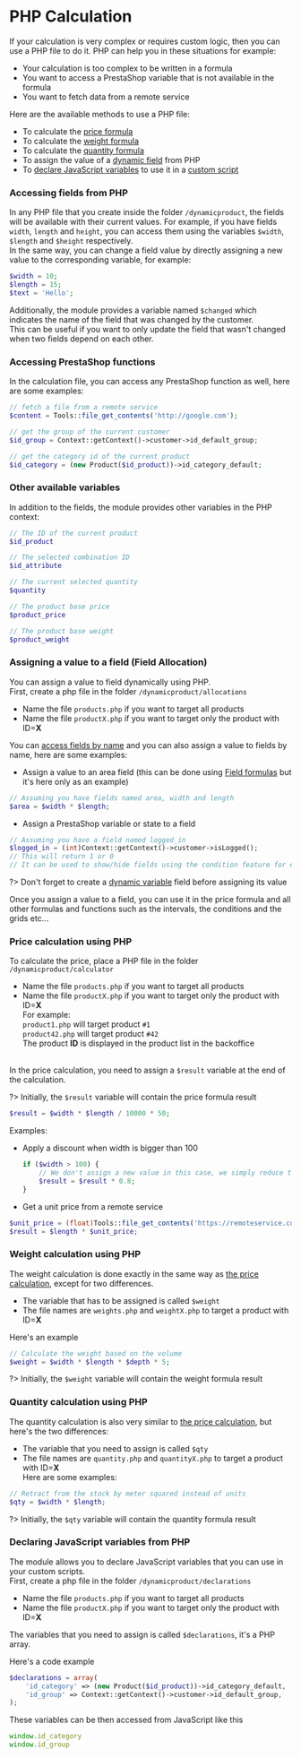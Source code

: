 # PHP Calculation

If your calculation is very complex or requires custom logic, then you can use a PHP file to do it.
PHP can help you in these situations for example:
- Your calculation is too complex to be written in a formula
- You want to access a PrestaShop variable that is not available in the formula
- You want to fetch data from a remote service

Here are the available methods to use a PHP file:
- To calculate the [price formula](product-config/08-formulas.md?id=price-formula)
- To calculate the [weight formula](product-config/08-formulas.md?id=weight-formula)
- To calculate the [quantity formula](product-config/08-formulas.md?id=quantity-formula)
- To assign the value of a [dynamic field](product-config/07-fields.md?id=dynamic-variable) from PHP
- To [declare JavaScript variables](16-php-calculation.md?id=declaring-javascript-variables-from-php) to use it in a [custom script](17-custom-scripts.md)

### Accessing fields from PHP
In any PHP file that you create inside the folder `/dynamicproduct`, the fields will be available
with their current values.
For example, if you have fields `width`, `length` and `height`, you can access them using the variables
`$width`, `$length` and `$height` respectively.  
In the same way, you can change a field value by directly assigning a new value to the corresponding
variable, for example:
```php
$width = 10;
$length = 15;
$text = 'Hello';
```

Additionally, the module provides a variable named `$changed`
which indicates the name of the field that was changed by the customer.  
This can be useful if you want to only update the field that wasn't changed when two fields depend on each other.

### Accessing PrestaShop functions
In the calculation file, you can access any PrestaShop function as well, here are some examples:
```php
// fetch a file from a remote service
$content = Tools::file_get_contents('http://google.com');

// get the group of the current customer
$id_group = Context::getContext()->customer->id_default_group;

// get the category id of the current product
$id_category = (new Product($id_product))->id_category_default;
```

### Other available variables
In addition to the fields, the module provides other variables in the PHP context:
```php
// The ID of the current product
$id_product

// The selected combination ID
$id_attribute

// The current selected quantity
$quantity

// The product base price
$product_price

// The product base weight
$product_weight
```

### Assigning a value to a field (Field Allocation)
You can assign a value to field dynamically using PHP.  
First, create a php file in the folder `/dynamicproduct/allocations`
- Name the file `products.php` if you want to target all products
- Name the file `productX.php` if you want to target only the product with ID=**X**

You can [access fields by name](16-php-calculation.md?id=accessing-fields-from-php) and you can also assign a value to fields by name, here are some examples:
- Assign a value to an area field (this can be done using [Field formulas](product-config/10-field-formulas.md) but it's here only as an example)
```php
// Assuming you have fields named area, width and length
$area = $width * $length;
```
- Assign a PrestaShop variable or state to a field
```php
// Assuming you have a field named logged_in
$logged_in = (int)Context::getContext()->customer->isLogged();
// This will return 1 or 0
// It can be used to show/hide fields using the condition feature for example
```

?> Don't forget to create a [dynamic variable](07-fields.md?id=dynamic-variable) field before assigning its value

Once you assign a value to a field, you can use it in the price formula 
and all other formulas and functions such as the intervals, the conditions and the grids etc... 

### Price calculation using PHP
To calculate the price, place a PHP file in the folder `/dynamicproduct/calculator`
- Name the file `products.php` if you want to target all products
- Name the file `productX.php` if you want to target only the product with ID=**X**  
  For example:  
    `product1.php` will target product `#1`  
    `product42.php` will target product `#42`  
  The product **ID** is displayed in the product list in the backoffice  
  <img srcset="./images/php-ids.jpg 2x" class="padding border">

In the price calculation, you need to assign a `$result` variable at the end of the calculation.

?> Initially, the `$result` variable will contain the price formula result

```php
$result = $width * $length / 10000 * 50;
```

Examples:

- Apply a discount when width is bigger than 100
  ````php
  if ($width > 100) {
      // We don't assign a new value in this case, we simply reduce the price formula result 
      $result = $result * 0.8;
  }
  ````
- Get a unit price from a remote service
```php
$unit_price = (float)Tools::file_get_contents('https://remoteservice.com/pricing.php');
$result = $length * $unit_price; 
```

### Weight calculation using PHP
The weight calculation is done exactly in the same way as [the price calculation](16-php-calculation.md?id=price-calculation-using-php), except for two differences.  
- The variable that has to be assigned is called `$weight`  
- The file names are `weights.php` and `weightX.php` to target a product with ID=**X**  

Here's an example 
```php
// Calculate the weight based on the volume
$weight = $width * $length * $depth * 5;
```

?> Initially, the `$weight` variable will contain the weight formula result

### Quantity calculation using PHP
The quantity calculation is also very similar to [the price calculation](16-php-calculation.md?id=price-calculation-using-php), but here's the two differences:  
- The variable that you need to assign is called `$qty`
- The file names are `quantity.php` and `quantityX.php` to target a product with ID=**X**  
Here are some examples:
```php
// Retract from the stock by meter squared instead of units
$qty = $width * $length;
```

?> Initially, the `$qty` variable will contain the quantity formula result

### Declaring JavaScript variables from PHP
The module allows you to declare JavaScript variables that you can use in your custom scripts.  
First, create a php file in the folder `/dynamicproduct/declarations`
- Name the file `products.php` if you want to target all products
- Name the file `productX.php` if you want to target only the product with ID=**X**

The variables that you need to assign is called `$declarations`, it's a PHP array.

Here's a code example

```php
$declarations = array(
    'id_category' => (new Product($id_product))->id_category_default,
    'id_group' => Context::getContext()->customer->id_default_group,
);
```

These variables can be then accessed from JavaScript like this
```js
window.id_category
window.id_group
```
